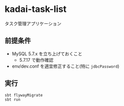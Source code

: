 # kadai-task-list

タスク管理アプリケーション

## 前提条件

* MySQL 5.7.x を立ち上げておくこと
  * 5.7.17 で動作確認
* env/dev.conf を適宜修正すること(特に `jdbcPassword`)

## 実行

``` console
sbt flywayMigrate
sbt run
```
